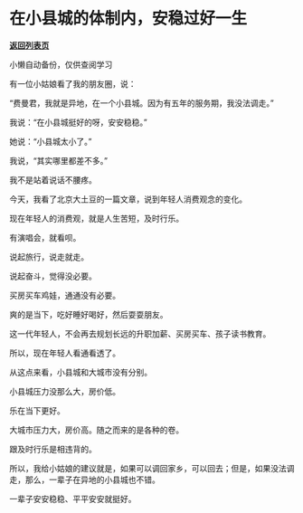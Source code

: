 # 在小县城的体制内，安稳过好一生

[**返回列表页**](/gzh/费曼的小茶馆)

小懒自动备份，仅供查阅学习

有一位小姑娘看了我的朋友圈，说：  

“费曼君，我就是异地，在一个小县城。因为有五年的服务期，我没法调走。”

我说：“在小县城挺好的呀，安安稳稳。”

她说：“小县城太小了。”

我说，“其实哪里都差不多。”

我不是站着说话不腰疼。

今天，我看了北京大土豆的一篇文章，说到年轻人消费观念的变化。

现在年轻人的消费观，就是人生苦短，及时行乐。

有演唱会，就看呗。  

说起旅行，说走就走。  

说起奋斗，觉得没必要。

买房买车鸡娃，通通没有必要。  

爽的是当下，吃好睡好喝好，然后耍耍朋友。

这一代年轻人，不会再去规划长远的升职加薪、买房买车、孩子读书教育。  

所以，现在年轻人看通看透了。

从这点来看，小县城和大城市没有分别。

小县城压力没那么大，房价低。  

乐在当下更好。

大城市压力大，房价高。随之而来的是各种的卷。  

跟及时行乐是相违背的。

所以，我给小姑娘的建议就是，如果可以调回家乡，可以回去；但是，如果没法调走，那么，一辈子在异地的小县城也不错。

一辈子安安稳稳、平平安安就挺好。  

